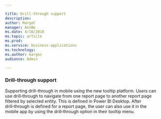 ```yaml
---

title: Drill-through support
description: 
author: MargoC
manager: AnnBe
ms.date: 4/16/2018
ms.topic: article
ms.prod: 
ms.service: business-applications
ms.technology: 
ms.author: margoc
audience: Admin

---
```

### Drill-through support



Supporting drill-through in mobile using the new tooltip platform. Users can use
drill‑through to navigate from one report page to another report page filtered
by selected entity. This is defined in Power BI Desktop. After drill‑through is
defined for a report page, the user can also use it in the mobile app by using
the drill‑through option in their tooltip menu.


